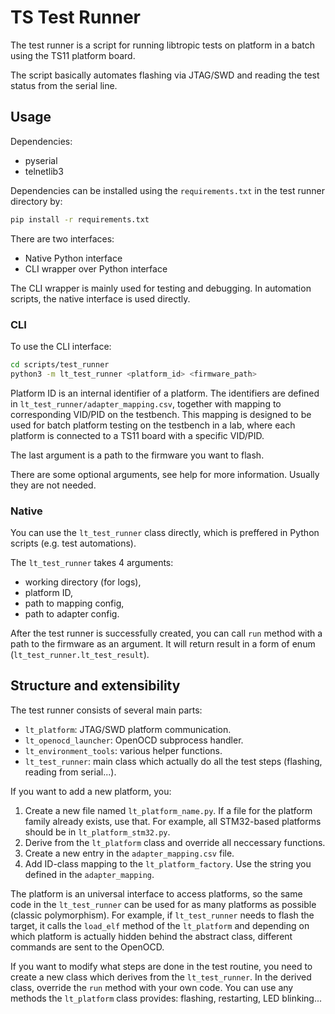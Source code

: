 # TS Test Runner
The test runner is a script for running libtropic tests on platform in a batch using the TS11
platform board.

The script basically automates flashing via JTAG/SWD and reading the test status from
the serial line.


## Usage
Dependencies:
- pyserial
- telnetlib3

Dependencies can be installed using the `requirements.txt` in the test runner directory by:
```sh
pip install -r requirements.txt
```

There are two interfaces:
- Native Python interface
- CLI wrapper over Python interface

The CLI wrapper is mainly used for testing and debugging. In automation scripts, the native
interface is used directly.

### CLI
To use the CLI interface:
```sh
cd scripts/test_runner
python3 -m lt_test_runner <platform_id> <firmware_path>
```

Platform ID is an internal identifier of a platform. The identifiers are defined in `lt_test_runner/adapter_mapping.csv`, together with mapping to corresponding VID/PID on the testbench. This mapping is designed to be used for batch platform testing on the testbench in a lab, where each platform is connected to a TS11 board with a specific VID/PID.

The last argument is a path to the firmware you want to flash.

There are some optional arguments, see help for more information. Usually they are not needed.

### Native
You can use the `lt_test_runner` class directly, which is preffered in Python scripts (e.g. test automations).

The `lt_test_runner` takes 4 arguments:
- working directory (for logs),
- platform ID,
- path to mapping config,
- path to adapter config.

After the test runner is successfully created, you can call `run` method with a path to the firmware
as an argument. It will return result in a form of enum (`lt_test_runner.lt_test_result`).

## Structure and extensibility
The test runner consists of several main parts:
- `lt_platform`: JTAG/SWD platform communication.
- `lt_openocd_launcher`: OpenOCD subprocess handler.
- `lt_environment_tools`: various helper functions.
- `lt_test_runner`: main class which actually do all the test steps (flashing, reading from serial...).

If you want to add a new platform, you:
1. Create a new file named `lt_platform_name.py`. If a file for the platform family already exists, use that. For example, all STM32-based platforms should be in `lt_platform_stm32.py`.
2. Derive from the `lt_platform` class and override all neccessary functions.
3. Create a new entry in the `adapter_mapping.csv` file.
4. Add ID-class mapping to the `lt_platform_factory`. Use the string you defined in the `adapter_mapping`.

The platform is an universal interface to access platforms, so the same code in the `lt_test_runner` can be used for as many platforms as possible (classic polymorphism). For example, if `lt_test_runner` needs to flash the target, it calls the `load_elf` method of the `lt_platform` and depending on which platform is actually hidden behind the abstract class, different commands are sent to the OpenOCD.

If you want to modify what steps are done in the test routine, you need to create a new class which
derives from the `lt_test_runner`. In the derived class, override the `run` method with your own code.
You can use any methods the `lt_platform` class provides: flashing, restarting, LED blinking...

